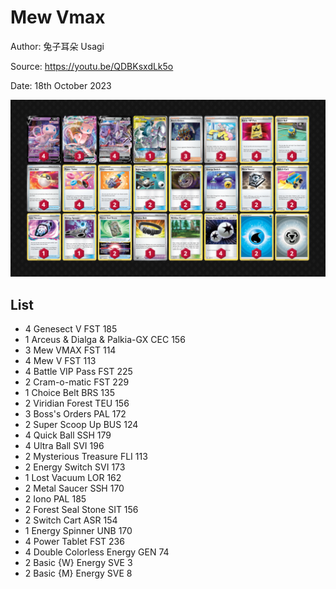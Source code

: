 # Mew Vmax

Author: 兔子耳朵 Usagi

Source: <https://youtu.be/QDBKsxdLk5o>

Date: 18th October 2023

![decklist](../../images/MEW/Mew%20Vmax/2-%20Mew%20Vmax.png)

## List

* 4 Genesect V FST 185
* 1 Arceus & Dialga & Palkia-GX CEC 156
* 3 Mew VMAX FST 114
* 4 Mew V FST 113
* 4 Battle VIP Pass FST 225
* 2 Cram-o-matic FST 229
* 1 Choice Belt BRS 135
* 2 Viridian Forest TEU 156
* 3 Boss's Orders PAL 172
* 2 Super Scoop Up BUS 124
* 4 Quick Ball SSH 179
* 4 Ultra Ball SVI 196
* 2 Mysterious Treasure FLI 113
* 2 Energy Switch SVI 173
* 1 Lost Vacuum LOR 162
* 2 Metal Saucer SSH 170
* 2 Iono PAL 185
* 2 Forest Seal Stone SIT 156
* 2 Switch Cart ASR 154
* 1 Energy Spinner UNB 170
* 4 Power Tablet FST 236
* 4 Double Colorless Energy GEN 74
* 2 Basic {W} Energy SVE 3
* 2 Basic {M} Energy SVE 8
